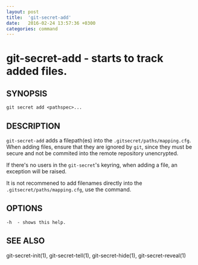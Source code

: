 ```yaml
---
layout: post
title:  'git-secret-add'
date:   2016-02-24 13:57:36 +0300
categories: command
---
```

git-secret-add - starts to track added files.
=============================================

## SYNOPSIS

    git secret add <pathspec>...


## DESCRIPTION
`git-secret-add` adds a filepath(es) into the `.gitsecret/paths/mapping.cfg`. When adding files, ensure that they are ignored by `git`, since they must be secure and not be commited into the remote repository unencrypted.

If there's no users in the `git-secret`'s keyring, when adding a file, an exception will be raised.

It is not recommened to add filenames directly into the `.gitsecret/paths/mapping.cfg`, use the command.


## OPTIONS

    -h  - shows this help.


## SEE ALSO

git-secret-init(1), git-secret-tell(1), git-secret-hide(1), git-secret-reveal(1)

